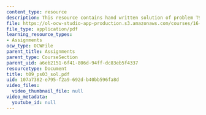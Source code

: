 ```yaml
---
content_type: resource
description: This resource contains hand written solution of problem T9.
file: https://ol-ocw-studio-app-production.s3.amazonaws.com/courses/16-01-unified-engineering-i-ii-iii-iv-fall-2005-spring-2006/107a7382e795f2a9692db40bb596fa8d_t09_ps03_sol.pdf
file_type: application/pdf
learning_resource_types:
- Assignments
ocw_type: OCWFile
parent_title: Assignments
parent_type: CourseSection
parent_uid: a6eb2151-6f41-806d-94ff-dc83eb5f4337
resourcetype: Document
title: t09_ps03_sol.pdf
uid: 107a7382-e795-f2a9-692d-b40bb596fa8d
video_files:
  video_thumbnail_file: null
video_metadata:
  youtube_id: null
---
```

